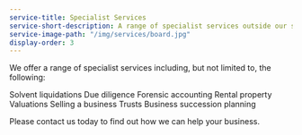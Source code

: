 ```yaml
---
service-title: Specialist Services
service-short-description: A range of specialist services outside our standard offerings.
service-image-path: "/img/services/board.jpg"
display-order: 3
---
```

We offer a range of specialist services including, but not limited to, the following:

Solvent liquidations
Due diligence
Forensic accounting
Rental property
Valuations
Selling a business
Trusts
Business succession planning

Please contact us today to find out how we can help your business.
